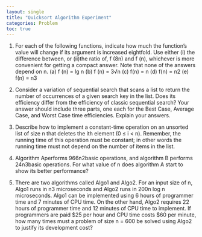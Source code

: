 ```yaml
---
layout: single
title: "Quicksort Algorithm Experiment"
categories: Problem
toc: true
---
```


1. For each of the following functions, indicate how much the function’s value will change if its
argument is increased eightfold. Use either (i) the difference between, or (ii)the ratio of, f (8n) and f (n),
whichever is more convenient for getting a compact answer. Note that none of the answers depend on n.
(a) f (n) = lg n
(b) f (n) = 3√n
(c) f(n) = n
(d) f(n) = n2
(e) f(n) = n3

2. Consider a variation of sequential search that scans a list to return the number of occurrences
of a given search key in the list. Does its efficiency differ from the efficiency of classic sequential search?
Your answer should include three parts, one each for the Best Case, Average Case, and Worst Case time
efficiencies. Explain your answers.

3. Describe how to implement a constant-time operation on an unsorted list of size n that deletes
the ith element (0 ≤ i < n). Remember, the running time of this operation must be constant; in other
words the running time must not depend on the number of items in the list.

4. Algorithm Aperforms 966n2basic operations, and algorithm B performs 24n3basic operations.
For what value of n does algorithm A start to show its better performance?

5. There are two algorithms called Algo1 and Algo2. For an input size of n, Algo1 runs in n3
microseconds and Algo2 runs in 200n log n microseconds. Algo1 can be implemented using 6 hours of
programmer time and 7 minutes of CPU time. On the other hand, Algo2 requires 22 hours of programmer
time and 12 minutes of CPU time to implement. If programmers are paid $25 per hour and CPU time
costs $60 per minute, how many times must a problem of size n = 600 be solved using Algo2 to justify its
development cost?

